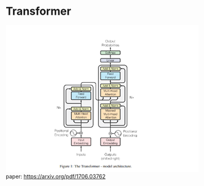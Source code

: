 # Transformer 

![alt text](<Image/Screenshot 2024-05-23 153645.png>)
paper: https://arxiv.org/pdf/1706.03762

